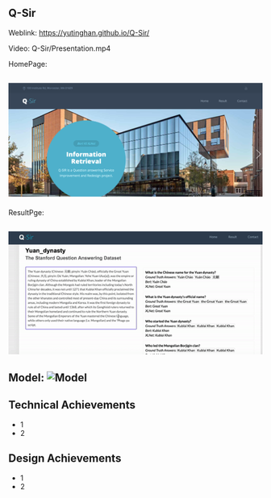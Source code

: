 Q-Sir
---

Weblink: https://yutinghan.github.io/Q-Sir/

Video: Q-Sir/Presentation.mp4

HomePage:

![HomePage](/media/homePage.png)
------

ResultPge: 

![ResultPage](/media/resultPage.gif)
------

Model: 
![Model](/png/3.gif)
------



Technical Achievements
------
- 1
- 2


Design Achievements
------
- 1
- 2

